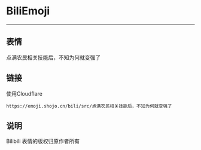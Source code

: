 # BiliEmoji
---
## 表情
点满农民相关技能后，不知为何就变强了
## 链接
使用Cloudflare
```
https://emoji.shojo.cn/bili/src/点满农民相关技能后，不知为何就变强了
```
## 说明
Bilibili 表情的版权归原作者所有
